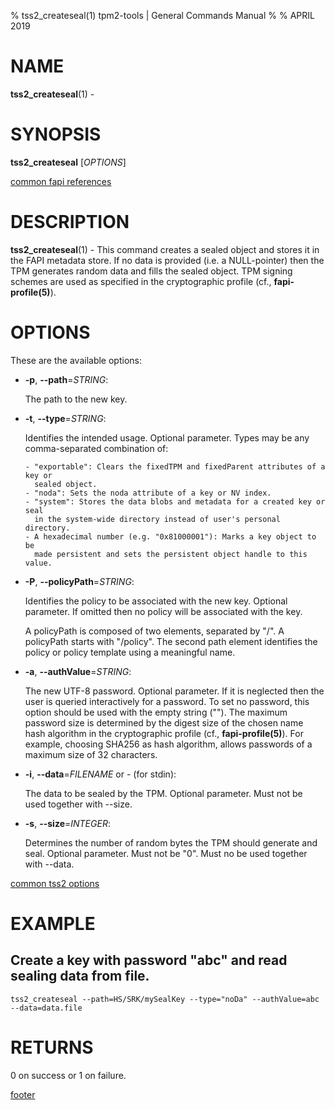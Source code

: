 % tss2_createseal(1) tpm2-tools | General Commands Manual
%
% APRIL 2019

# NAME

**tss2_createseal**(1) -

# SYNOPSIS

**tss2_createseal** [*OPTIONS*]

[common fapi references](common/tss2-fapi-references.md)

# DESCRIPTION

**tss2_createseal**(1) - This command creates a sealed object and stores it in the FAPI metadata store. If no data is provided (i.e. a NULL-pointer) then the TPM generates random data and fills the sealed object. TPM signing schemes are used as specified in
the cryptographic profile (cf., **fapi-profile(5)**).

# OPTIONS

These are the available options:

  * **-p**, **\--path**=_STRING_:

    The path to the new key.

  * **-t**, **\--type**=_STRING_:

    Identifies the intended usage. Optional parameter.
    Types may be any comma-separated combination of:

        - "exportable": Clears the fixedTPM and fixedParent attributes of a key or
          sealed object.
        - "noda": Sets the noda attribute of a key or NV index.
        - "system": Stores the data blobs and metadata for a created key or seal
          in the system-wide directory instead of user's personal directory.
        - A hexadecimal number (e.g. "0x81000001"): Marks a key object to be
          made persistent and sets the persistent object handle to this value.

  * **-P**, **\--policyPath**=_STRING_:

    Identifies the policy to be associated with the new key. Optional parameter.
    If omitted then no policy will be associated with the key.

    A policyPath is composed of two elements, separated by "/". A policyPath
    starts with "/policy". The second path element identifies the policy
    or policy template using a meaningful name.

  * **-a**, **\--authValue**=_STRING_:

    The new UTF-8 password. Optional parameter. If it is neglected then the user
    is queried interactively for a password. To set no password, this option
    should be used with the empty string (""). The maximum password size is
    determined by the digest size of the chosen name hash algorithm in the
    cryptographic profile (cf., **fapi-profile(5)**). For example, choosing
    SHA256 as hash algorithm, allows passwords of a maximum size of 32
    characters.

  * **-i**, **\--data**=_FILENAME_ or _-_ (for stdin):

    The data to be sealed by the TPM. Optional parameter. Must not be used
    together with \--size.

  * **-s**, **\--size**=_INTEGER_:

    Determines the number of random bytes the TPM should generate and seal.
    Optional parameter. Must not be "0". Must no be used together with \--data.

[common tss2 options](common/tss2-options.md)

# EXAMPLE

## Create a key with password "abc" and read sealing data from file.
```
tss2_createseal --path=HS/SRK/mySealKey --type="noDa" --authValue=abc --data=data.file
```

# RETURNS

0 on success or 1 on failure.

[footer](common/footer.md)
